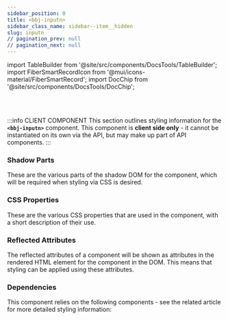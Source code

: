 ```yaml
---
sidebar_position: 0
title: <bbj-inputn>
sidebar_class_name: sidebar--item__hidden
slug: inputn
// pagination_prev: null
// pagination_next: null
---
```


import TableBuilder from '@site/src/components/DocsTools/TableBuilder';
import FiberSmartRecordIcon from '@mui/icons-material/FiberSmartRecord';
import DocChip from '@site/src/components/DocsTools/DocChip';

<DocChip tooltipText="This component will render with a shadow DOM, an API built into the browser that facilitates encapsulation." label="Shadow" target="_blank" clickable={false} iconName='shadow' />

<br />
<br />

:::info CLIENT COMPONENT
This section outlines styling information for the **`<bbj-inputn>`** component. This component is **client side only** - it cannot be instantiated on its own via the API, but may make up part of API components.
:::

### Shadow Parts
These are the various parts of the shadow DOM for the component, which will be required when styling via CSS is desired.
<TableBuilder tag='bbj-inputn' table="parts"/>

### CSS Properties

  These are the various CSS properties that are used in the component, with a short description of their use.
  
  <TableBuilder tag='bbj-inputn' table="properties"/>

### Reflected Attributes

  The reflected attributes of a component will be shown as attributes in the rendered HTML element for the component in the DOM. This means that styling can be applied using these attributes.
  
  <TableBuilder tag='bbj-inputn' table="reflects"/>

### Dependencies

  This component relies on the following components - see the related article for more detailed styling information:
  
  <TableBuilder tag='bbj-inputn' table="dependencies"/>
